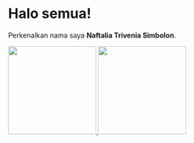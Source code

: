 # Halo semua!

Perkenalkan nama saya **Naftalia Trivenia Simbolon**.

<p align="left">
<a href="https://github.com/Trinaftalia">
  <img height="180em" src="https://github-readme-stats-eight-theta.vercel.app/api?username=Trinaftalia&show_icons=true&theme=algolia&include_all_commits=true&count_private=true"/>
  <img height="180em" src="https://github-readme-stats-eight-theta.vercel.app/api/top-langs/?username=Trinaftalia&layout=compact&langs_count=8&theme=algolia"/>
</a>
</p>
